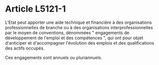 # Article L5121-1

L'Etat peut apporter une aide technique et financière à des organisations professionnelles de branche ou à des organisations interprofessionnelles par le moyen de conventions, dénommées " engagements de développement de l'emploi et des compétences ", qui ont pour objet d'anticiper et d'accompagner l'évolution des emplois et des qualifications des actifs occupés.

Ces engagements sont annuels ou pluriannuels.
